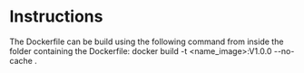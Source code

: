 # Instructions

The Dockerfile can be build using the following command from inside the folder containing the Dockerfile: 
docker build -t <name_image>:V1.0.0 --no-cache .